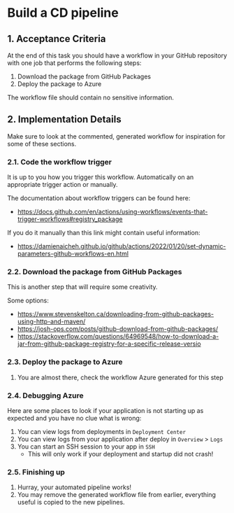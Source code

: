 # Build a CD pipeline

## 1. Acceptance Criteria

At the end of this task you should have a workflow in your GitHub repository with one job that performs the following steps:

1. Download the package from GitHub Packages
2. Deploy the package to Azure

The workflow file should contain no sensitive information.

## 2. Implementation Details

Make sure to look at the commented, generated workflow for inspiration for some of these sections.

### 2.1. Code the workflow trigger

It is up to you how you trigger this workflow. Automatically on an appropriate trigger action or manually.

The documentation about workflow triggers can be found here:
* https://docs.github.com/en/actions/using-workflows/events-that-trigger-workflows#registry_package

If you do it manually than this link might contain useful information:
* https://damienaicheh.github.io/github/actions/2022/01/20/set-dynamic-parameters-github-workflows-en.html

### 2.2. Download the package from GitHub Packages

This is another step that will require some creativity.

Some options:
* https://www.stevenskelton.ca/downloading-from-github-packages-using-http-and-maven/
* https://josh-ops.com/posts/github-download-from-github-packages/
* https://stackoverflow.com/questions/64969548/how-to-download-a-jar-from-github-package-registry-for-a-specific-release-versio

### 2.3. Deploy the package to Azure

1. You are almost there, check the workflow Azure generated for this step

### 2.4. Debugging Azure

Here are some places to look if your application is not starting up as expected and you have no clue what is wrong:
1. You can view logs from deployments in `Deployment Center`
1. You can view logs from your application after deploy in `Overview` > `Logs`
1. You can start an SSH session to your app in `SSH`
    * This will only work if your deployment and startup did not crash!

### 2.5. Finishing up

1. Hurray, your automated pipeline works!
1. You may remove the generated workflow file from earlier, everything useful is copied to the new pipelines.
